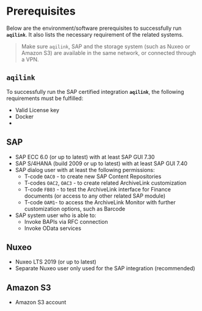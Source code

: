 # Prerequisites

Below are the environment/software prerequisites to successfully run **`aqilink`**. It also lists the necessary requirement of the related systems.

> Make sure `aqilink`, SAP and the storage system (such as Nuxeo or Amazon S3) are available in the same network, or connected through a VPN.


## `aqilink`
To successfully run the SAP certified integration **`aqilink`**, the following requirements must be fulfilled:

* Valid License key
* Docker
* 

## SAP

* SAP ECC 6.0 (or up to latest) with at least SAP GUI 7.30
* SAP S/4HANA (build 2009 or up to latest) with at least SAP GUI 7.40
* SAP dialog user with at least the following permissions:
  * T-code `OAC0` - to create new SAP Content Repositories
  * T-codes `OAC2`, `OAC3`  - to create related ArchiveLink customization
  * T-code `FB03` - to test the ArchiveLink interface for Finance documents (or access to any other related SAP module)
  * T-code `OAM1`- to access the ArchiveLink Monitor with further customization options, such as Barcode
* SAP system user who is able to:
  * Invoke BAPIs via RFC connection
  * Invoke OData services

## Nuxeo

* Nuxeo LTS 2019 (or up to latest)
* Separate Nuxeo user only used for the SAP integration (recommended) 

## Amazon S3

* Amazon S3 account